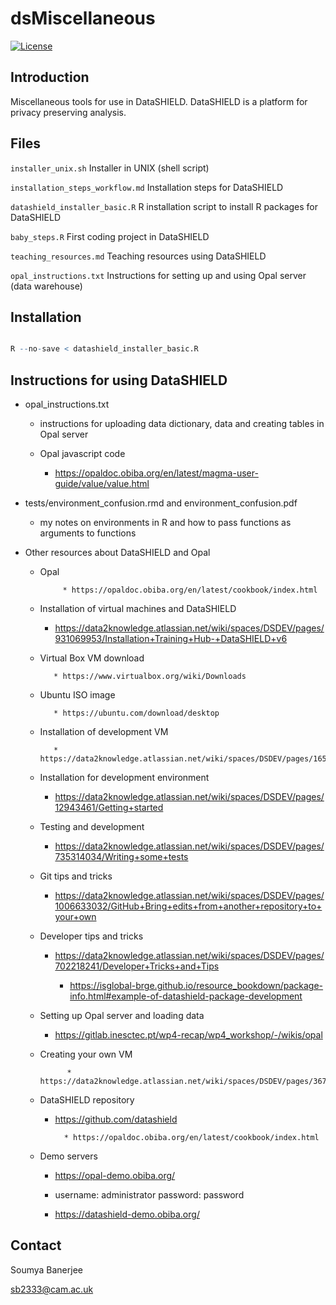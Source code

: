 # dsMiscellaneous

[![License](https://img.shields.io/badge/license-GPLv3-blue.svg)](https://www.gnu.org/licenses/gpl-3.0.html)

## Introduction

Miscellaneous tools for use in DataSHIELD. DataSHIELD is a platform for privacy preserving analysis.


## Files

`installer_unix.sh`  Installer in UNIX (shell script)

`installation_steps_workflow.md` Installation steps for DataSHIELD

`datashield_installer_basic.R` R installation script to install R packages for DataSHIELD

`baby_steps.R` First coding project in DataSHIELD

`teaching_resources.md` Teaching resources using DataSHIELD

`opal_instructions.txt` Instructions for setting up and using Opal server (data warehouse)


## Installation

```r

R --no-save < datashield_installer_basic.R

```



## Instructions for using DataSHIELD


* opal_instructions.txt

	* instructions for uploading data dictionary, data and creating tables in Opal server

	* Opal javascript code
	
		* https://opaldoc.obiba.org/en/latest/magma-user-guide/value/value.html
	

* tests/environment_confusion.rmd and environment_confusion.pdf

	* my notes on environments in R and how to pass functions as arguments to functions
	

* Other resources about DataSHIELD and Opal

     * Opal

                * https://opaldoc.obiba.org/en/latest/cookbook/index.html

	* Installation of virtual machines and DataSHIELD
	
		* https://data2knowledge.atlassian.net/wiki/spaces/DSDEV/pages/931069953/Installation+Training+Hub-+DataSHIELD+v6


    * Virtual Box VM download

             * https://www.virtualbox.org/wiki/Downloads 

    * Ubuntu ISO image

             * https://ubuntu.com/download/desktop

    * Installation of development VM

             * https://data2knowledge.atlassian.net/wiki/spaces/DSDEV/pages/1658093595/RStudio+Server+based+Development+VM

	* Installation for development environment
	
		* https://data2knowledge.atlassian.net/wiki/spaces/DSDEV/pages/12943461/Getting+started
		
	* Testing and development
	
		* https://data2knowledge.atlassian.net/wiki/spaces/DSDEV/pages/735314034/Writing+some+tests
		
	* Git tips and tricks
	
		* https://data2knowledge.atlassian.net/wiki/spaces/DSDEV/pages/1006633032/GitHub+Bring+edits+from+another+repository+to+your+own
		
	* Developer tips and tricks
	
		* https://data2knowledge.atlassian.net/wiki/spaces/DSDEV/pages/702218241/Developer+Tricks+and+Tips
		
        	* https://isglobal-brge.github.io/resource_bookdown/package-info.html#example-of-datashield-package-development
		
	* Setting up Opal server and loading data
	
		* https://gitlab.inesctec.pt/wp4-recap/wp4_workshop/-/wikis/opal
	
	* Creating your own VM

                * https://data2knowledge.atlassian.net/wiki/spaces/DSDEV/pages/367656962/Vagrant 
	
	* DataSHIELD repository
	
		* https://github.com/datashield	

                * https://opaldoc.obiba.org/en/latest/cookbook/index.html
	

	* Demo servers
	
		* https://opal-demo.obiba.org/

		* username: administrator    password: password	

		* https://datashield-demo.obiba.org/


## Contact

Soumya Banerjee

sb2333@cam.ac.uk

